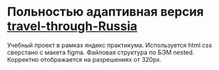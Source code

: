 # Польностью адаптивная версия <a href="https://github.com/genalll/travel-through-Russia">travel-through-Russia</a>


Учебный проект в рамках яндекс практикума.
Используется html css сверстано с макета figma. Файловая структура по БЭМ nested. 
Корректно отображается на разрешениях от 320px. 
